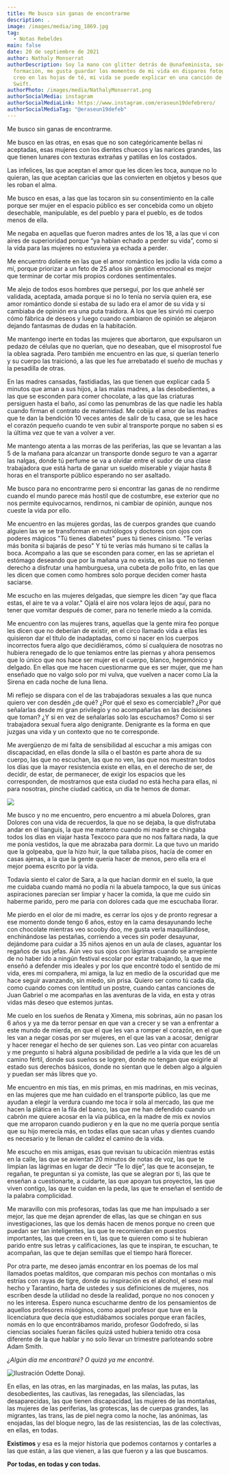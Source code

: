 ```yaml
---
title: Me busco sin ganas de encontrarme
description: .
image: /images/media/img_1869.jpg
tag:
  - Notas Rebeldes
main: false
date: 20 de septiembre de 2021
author: Nathaly Monserrat
authorDescription: Soy la mano con glitter detrás de @unafeminista, socióloga en
  formación, me gusta guardar los momentos de mi vida en disparos fotográficos,
  creo en las hojas de té, mi vida se puede explicar en una canción de Taylor
  Swift.
authorPhoto: /images/media/NathalyMonserrat.png
authorSocialMedia: instagram
authorSocialMediaLink: https://www.instagram.com/eraseun19defebrero/
authorSocialMediaTag: "@eraseun19defeb"
---
```

Me busco sin ganas de encontrarme.

Me busco en las otras, en esas que no son categóricamente bellas ni aceptadas, esas mujeres con los dientes chuecos y las narices grandes, las que tienen lunares con texturas extrañas y patillas en los costados.

Las infelices, las que aceptan el amor que les dicen les toca, aunque no lo quieran, las que aceptan caricias que las convierten en objetos y besos que les roban el alma.

Me busco en esas, a las que las tocaron sin su consentimiento en la calle porque ser mujer en el espacio público es ser concebida como un objeto desechable, manipulable, es del pueblo y para el pueblo, es de todos menos de ella.

Me negaba en aquellas que fueron madres antes de los 18, a las que vi con aires de superioridad porque “ya habían echado a perder su vida”, como si la vida para las mujeres no estuviera ya echada a perder.

Me encuentro doliente en las que el amor romántico les jodio la vida como a mí, porque priorizar a un feto de 25 años sin gestión emocional es mejor que terminar de cortar mis propios cordones sentimentales.

Me alejo de todos esos hombres que perseguí, por los que anhelé ser validada, aceptada, amada porque si no lo tenía no servía quien era, ese amor romántico donde si estaba de su lado era el amor de su vida y si cambiaba de opinión era una puta traidora. A los que les sirvió mi cuerpo cómo fábrica de deseos y luego cuando cambiaron de opinión se alejaron dejando fantasmas de dudas en la habitación.

Me mantengo inerte en todas las mujeres que abortaron, que expulsaron un pedazo de células que no querían, que no deseaban, que el misoprostol fue la oblea sagrada. Pero también me encuentro en las que, si querían tenerlo y su cuerpo las traicionó, a las que les fue arrebatado el sueño de muchas y la pesadilla de otras.

En las madres cansadas, fastidiadas, las que tienen que explicar cada 5 minutos que aman a sus hijos, a las malas madres, a las desobedientes, a las que se esconden para comer chocolate, a las que las criaturas persiguen hasta el baño, así como las penumbras de las que nadie les habla cuando firman el contrato de maternidad. Me cobija el amor de las madres que te dan la bendición 10 veces antes de salir de tu casa, que se les hace el corazón pequeño cuando te ven subir al transporte porque no saben si es la última vez que te van a volver a ver.

Me mantengo atenta a las morras de las periferias, las que se levantan a las 5 de la mañana para alcanzar un transporte donde seguro te van a agarrar las nalgas, donde tú perfume se va a olvidar entre el sudor de una clase trabajadora que está harta de ganar un sueldo miserable y viajar hasta 8 horas en el transporte público esperando no ser asaltado.

Me busco para no encontrarme pero si encontrar las ganas de no rendirme cuando el mundo parece más hostil que de costumbre, ese exterior que no nos permite equivocarnos, rendirnos, ni cambiar de opinión, aunque nos cueste la vida por ello.

Me encuentro en las mujeres gordas, las de cuerpos grandes que cuando alguien las ve se transforman en nutriólogos y doctores con ojos con poderes mágicos "Tú tienes diabetes" pues tú tienes cinismo. "Te verías más bonita si bajarás de peso" Y tú te verías más humano si te callas la boca. Acompaño a las que se esconden para comer, en las se aprietan el estómago deseando que por la mañana ya no exista, en las que no tienen derecho a disfrutar una hamburguesa, una cubeta de pollo frito, en las que les dicen que comen como hombres solo porque deciden comer hasta saciarse.

Me escucho en las mujeres delgadas, que siempre les dicen “ay que flaca estas, el aire te va a volar." Ojalá el aire nos volara lejos de aquí, para no tener que vomitar después de comer, para no tenerle miedo a la comida.

Me encuentro con las mujeres trans, aquellas que la gente mira feo porque les dicen que no deberían de existir, en el circo llamado vida a ellas les quisieron dar el título de inadaptadas, como si nacer en los cuerpos incorrectos fuera algo que decidiéramos, cómo sí cualquiera de nosotras no hubiera renegado de lo que teníamos entre las piernas y ahora pensemos que lo único que nos hace ser mujer es el cuerpo, blanco, hegemónico y delgado. En ellas que me hacen cuestionarme que es ser mujer, que me han enseñado que no valgo solo por mi vulva, que vuelven a nacer como Lía la Sirena en cada noche de luna llena.

Mi reflejo se dispara con el de las trabajadoras sexuales a las que nunca quiero ver con desdén ¿de qué? ¿Por qué el sexo es comerciable? ¿Por qué señalarlas desde mi gran privilegio y no acompañarlas en las decisiones que toman? ¿Y si en vez de señalarlas solo las escuchamos? Como si ser trabajadora sexual fuera algo denigrante. Denigrante es la forma en que juzgas una vida y un contexto que no te corresponde.

Me avergüenzo de mi falta de sensibilidad al escuchar a mis amigas con discapacidad, en ellas donde la silla o el bastón es parte ahora de su cuerpo, las que no escuchan, las que no ven, las que nos muestran todos los días que la mayor resistencia existe en ellas, en el derecho de ser, de decidir, de estar, de permanecer, de exigir los espacios que les corresponden, de mostrarnos que esta ciudad no está hecha para ellas, ni para nosotras, pinche ciudad caótica, un día te hemos de domar.

![](/images/media/img_1869.jpg)

Me busco y no me encuentro, pero encuentro a mi abuela Dolores, gran Dolores con una vida de recuerdos, la que no se dejaba, la que disfrutaba andar en el tianguis, la que me materno cuando mi madre se chingaba todos los días en viajar hasta Texcoco para que no nos faltara nada, la que me ponía vestidos, la que me abrazaba para dormir. La que tuvo un marido que la golpeaba, que la hizo huir, la que tallaba pisos, hacía de comer en casas ajenas, a la que la gente quería hacer de menos, pero ella era el mejor poema escrito por la vida.

Todavía siento el calor de Sara, a la que hacían dormir en el suelo, la que me cuidaba cuando mamá no podía ni la abuela tampoco, la que sus únicas aspiraciones parecían ser limpiar y hacer la comida, la que me cuido sin haberme parido, pero me paría con dolores cada que me escuchaba llorar.

Me pierdo en el olor de mi madre, es cerrar los ojos y de pronto regresar a ese momento donde tengo 6 años, estoy en la cama desayunando leche con chocolate mientras veo scooby doo, me gusta verla maquillándose, enchinándose las pestañas, corriendo a veces sin poder desayunar, dejándome para cuidar a 35 niños ajenos en un aula de clases, aguantar los regaños de sus jefas. Aún veo sus ojos con lágrimas cuando se arrepiente de no haber ido a ningún festival escolar por estar trabajando, la que me enseñó a defender mis ideales y por los que encontré todo el sentido de mi vida, eres mi compañera, mi amiga, la luz en medio de la oscuridad que me hace seguir avanzando, sin miedo, sin prisa. Quiero ser como tú cada día, como cuando comes con lentitud un postre, cuando cantas canciones de Juan Gabriel o me acompañas en las aventuras de la vida, en esta y otras vidas más deseo que estemos juntas.

Me cuelo en los sueños de Renata y Ximena, mis sobrinas, aún no pasan los 6 años y ya me da terror pensar en que van a crecer y se van a enfrentar a este mundo de mierda, en que el que les van a romper el corazón, en el que les van a negar cosas por ser mujeres, en el que las van a acosar, denigrar y hacer renegar el hecho de ser quienes son. Las veo pintar con acuarelas y me pregunto si habrá alguna posibilidad de pedirle a la vida que les dé un camino fértil, donde sus sueños se logren, donde no tengan que exigirle al estado sus derechos básicos, donde no sientan que le deben algo a alguien y puedan ser más libres que yo.

Me encuentro en mis tías, en mis primas, en mis madrinas, en mis vecinas, en las mujeres que me han cuidado en el transporte público, las que me ayudan a elegir la verdura cuando me toca ir sola al mercado, las que me hacen la plática en la fila del banco, las que me han defendido cuando un cabrón me quiere acosar en la vía pública, en la madre de mis ex novios que me arroparon cuando pudieron y en la que no me quería porque sentía que su hijo merecía más, en todas ellas que sacan uñas y dientes cuando es necesario y te llenan de calidez el camino de la vida.

Me escucho en mis amigas, esas que revisan tu ubicación mientras estás en la calle, las que se avientan 20 minutos de notas de voz, las que te limpian las lágrimas en lugar de decir “Te lo dije”, las que te aconsejan, te regañan, te preguntan si ya comiste, las que se alegran por ti, las que te enseñan a cuestionarte, a cuidarte, las que apoyan tus proyectos, las que viven contigo, las que te cuidan en la peda, las que te enseñan el sentido de la palabra complicidad.

Me maravillo con mis profesoras, todas las que me han impulsado a ser mejor, las que me dejan aprender de ellas, las que se chingan en sus investigaciones, las que los demás hacen de menos porque no creen que puedan ser tan inteligentes, las que te recomiendan en puestos importantes, las que creen en ti, las que te quieren como si te hubieran parido entre sus letras y calificaciones, las que te inspiran, te escuchan, te acompañan, las que te dejan semillas que el tiempo hará florecer.

Por otra parte, me deseo jamás encontrar en los poemas de los mal llamados poetas malditos, que comparan mis pechos con montañas o mis estrías con rayas de tigre, donde su inspiración es el alcohol, el sexo mal hecho y Tarantino, harta de ustedes y sus definiciones de mujeres, nos escriben desde la utilidad no desde la realidad, porque no nos conocen y no les interesa. Espero nunca escucharme dentro de los pensamientos de aquellos profesores misóginos, como aquel profesor que tuve en la licenciatura que decía que estudiábamos sociales porque eran fáciles, nomás en lo que encontrábamos marido, profesor Godofredo, si las ciencias sociales fueran fáciles quizá usted hubiera tenido otra cosa diferente de la que hablar y no solo llevar un trimestre parloteando sobre Adam Smith.

*¿Algún día me encontraré? O quizá ya me encontré.*

![Ilustración Odette Donaji.](/images/media/ilustración_sin_título-11-.jpg)

En ellas, en las otras, en las marginadas, en las malas, las putas, las desobedientes, las cautivas, las renegadas, las silenciadas, las desaparecidas, las que tienen discapacidad, las mujeres de las montañas, las mujeres de las periferias, las grotescas, las de cuerpas grandes, las migrantes, las trans, las de piel negra como la noche, las anónimas, las enojadas, las del bloque negro, las de las resistencias, las de las colectivas, en ellas, en todas.

**Existimos** y esa es la mejor historia que podemos contarnos y contarles a las que están, a las que vienen, a las que fueron y a las que buscamos.

**Por todas, en todas y con todas.**
